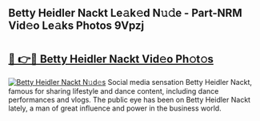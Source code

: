 ## Betty Heidler Nackt Le𝚊k𝚎d N𝚞𝚍e - Part-NRM Vid𝚎o Le𝚊ks Photos 9Vpzj

# <h2><a href="http://fb8cdmh.evod.top/?m=Betty+Heidler+Nackt">🔗 👉🔴 Betty Heidler Nackt Vid𝚎o Ph𝚘t𝚘s</a></h2>

[![Betty Heidler Nackt N𝚞d𝚎s](https://i.imgur.com/8V9OHl7.gif)](http://fb8cdmh.evod.top/?m=Betty+Heidler+Nackt)
Social media sensation Betty Heidler Nackt, famous for sharing lifestyle and dance content, including dance performances and vlogs. The public eye has been on Betty Heidler Nackt lately, a man of great influence and power in the business world. 
